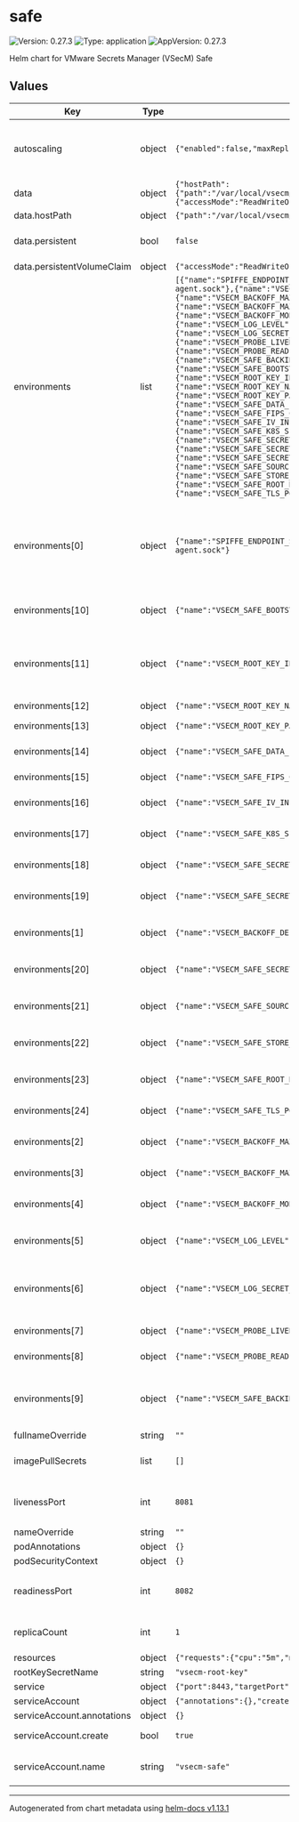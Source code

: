 # safe

![Version: 0.27.3](https://img.shields.io/badge/Version-0.27.3-informational?style=flat-square) ![Type: application](https://img.shields.io/badge/Type-application-informational?style=flat-square) ![AppVersion: 0.27.3](https://img.shields.io/badge/AppVersion-0.27.3-informational?style=flat-square)

Helm chart for VMware Secrets Manager (VSecM) Safe

## Values

| Key | Type | Default | Description |
|-----|------|---------|-------------|
| autoscaling | object | `{"enabled":false,"maxReplicas":10,"minReplicas":1,"targetCPUUtilizationPercentage":80}` | Autoscaling settings. Note that autoscaling is not supported for VSecM Safe yet. For proper operation there should always be a single VSecM Safe pod at all times. |
| data | object | `{"hostPath":{"path":"/var/local/vsecm/data"},"persistent":false,"persistentVolumeClaim":{"accessMode":"ReadWriteOnce","size":"1Gi","storageClass":""}}` | How persistence is handled. |
| data.hostPath | object | `{"path":"/var/local/vsecm/data"}` | hostPath if `persistent` is false. |
| data.persistent | bool | `false` | If `persistent` is true, a PersistentVolumeClaim is used. Otherwise, a hostPath is used. |
| data.persistentVolumeClaim | object | `{"accessMode":"ReadWriteOnce","size":"1Gi","storageClass":""}` | PVC settings (if `persistent` is true). |
| environments | list | `[{"name":"SPIFFE_ENDPOINT_SOCKET","value":"unix:///spire-agent-socket/spire-agent.sock"},{"name":"VSECM_BACKOFF_DELAY","value":"1000"},{"name":"VSECM_BACKOFF_MAX_RETRIES","value":"10"},{"name":"VSECM_BACKOFF_MAX_WAIT","value":"10000"},{"name":"VSECM_BACKOFF_MODE","value":"exponential"},{"name":"VSECM_LOG_LEVEL","value":"7"},{"name":"VSECM_LOG_SECRET_FINGERPRINTS","value":"false"},{"name":"VSECM_PROBE_LIVENESS_PORT","value":":8081"},{"name":"VSECM_PROBE_READINESS_PORT","value":":8082"},{"name":"VSECM_SAFE_BACKING_STORE","value":"file"},{"name":"VSECM_SAFE_BOOTSTRAP_TIMEOUT","value":"300000"},{"name":"VSECM_ROOT_KEY_INPUT_MODE_MANUAL","value":"false"},{"name":"VSECM_ROOT_KEY_NAME","value":"vsecm-root-key"},{"name":"VSECM_ROOT_KEY_PATH","value":"/key/key.txt"},{"name":"VSECM_SAFE_DATA_PATH","value":"/var/local/vsecm/data"},{"name":"VSECM_SAFE_FIPS_COMPLIANT","value":"false"},{"name":"VSECM_SAFE_IV_INITIALIZATION_INTERVAL","value":"50"},{"name":"VSECM_SAFE_K8S_SECRET_BUFFER_SIZE","value":"10"},{"name":"VSECM_SAFE_SECRET_BACKUP_COUNT","value":"3"},{"name":"VSECM_SAFE_SECRET_BUFFER_SIZE","value":"10"},{"name":"VSECM_SAFE_SECRET_DELETE_BUFFER_SIZE","value":"10"},{"name":"VSECM_SAFE_SOURCE_ACQUISITION_TIMEOUT","value":"10000"},{"name":"VSECM_SAFE_STORE_WORKLOAD_SECRET_AS_K8S_SECRET_PREFIX","value":"k8s:"},{"name":"VSECM_SAFE_ROOT_KEY_STORE","value":"k8s"},{"name":"VSECM_SAFE_TLS_PORT","value":":8443"}]` | See https://vsecm.com/configuration for more information about these environment variables. |
| environments[0] | object | `{"name":"SPIFFE_ENDPOINT_SOCKET","value":"unix:///spire-agent-socket/spire-agent.sock"}` | The SPIFFE endpoint socket. This is used to communicate with the SPIRE agent. If you change this, you will need to change the associated volumeMount in the Deployment.yaml too. The name of the socket should match spireAgent.socketName in values.yaml of the SPIRE chart. |
| environments[10] | object | `{"name":"VSECM_SAFE_BOOTSTRAP_TIMEOUT","value":"300000"}` | The interval (in milliseconds) that the VSecM Safe will wait during bootstrapping before it bails out. |
| environments[11] | object | `{"name":"VSECM_ROOT_KEY_INPUT_MODE_MANUAL","value":"false"}` | Whether to automatically generate root cryptographic material or expect it to be provided through VSecM Sentinel CLI by the operator. If set to "false", VSecM Safe will automatically generate the root keys, which will make the operator's life easier. |
| environments[12] | object | `{"name":"VSECM_ROOT_KEY_NAME","value":"vsecm-root-key"}` | The name of the VSecM Root Key Secret. |
| environments[13] | object | `{"name":"VSECM_ROOT_KEY_PATH","value":"/key/key.txt"}` | The path where the VSecM Root Key will be mounted. |
| environments[14] | object | `{"name":"VSECM_SAFE_DATA_PATH","value":"/var/local/vsecm/data"}` | The path where the VSecM Safe will store its data (if the backing store is "file"). |
| environments[15] | object | `{"name":"VSECM_SAFE_FIPS_COMPLIANT","value":"false"}` | Should VSecM Safe use FIPS-compliant encryption? |
| environments[16] | object | `{"name":"VSECM_SAFE_IV_INITIALIZATION_INTERVAL","value":"50"}` | The IV initialization interval (in milliseconds) for the VSecM Safe. |
| environments[17] | object | `{"name":"VSECM_SAFE_K8S_SECRET_BUFFER_SIZE","value":"10"}` | The number of secrets VSecM Safe can buffer before blocking further operations until the buffer has space. |
| environments[18] | object | `{"name":"VSECM_SAFE_SECRET_BACKUP_COUNT","value":"3"}` | How many versions of older secrets should be kept. |
| environments[19] | object | `{"name":"VSECM_SAFE_SECRET_BUFFER_SIZE","value":"10"}` | The number of secrets VSecM Safe can buffer before blocking further operations until the buffer has space. |
| environments[1] | object | `{"name":"VSECM_BACKOFF_DELAY","value":"1000"}` | The interval between retries (in milliseconds) for the default backoff strategy. |
| environments[20] | object | `{"name":"VSECM_SAFE_SECRET_DELETE_BUFFER_SIZE","value":"10"}` | The number of secrets VSecM Safe can buffer before blocking further operations until the buffer has space. |
| environments[21] | object | `{"name":"VSECM_SAFE_SOURCE_ACQUISITION_TIMEOUT","value":"10000"}` | The timeout (in milliseconds) for the VSecM Safe to acquire a source. After this timeout, the VSecM Safe will bail out. |
| environments[22] | object | `{"name":"VSECM_SAFE_STORE_WORKLOAD_SECRET_AS_K8S_SECRET_PREFIX","value":"k8s:"}` | The prefix to use for the workload names, when storing workload secrets as Kubernetes secrets. |
| environments[23] | object | `{"name":"VSECM_SAFE_ROOT_KEY_STORE","value":"k8s"}` | The place where the VSecM Safe will store its root key. The only possible value is "k8s" at the moment. |
| environments[24] | object | `{"name":"VSECM_SAFE_TLS_PORT","value":":8443"}` | The port that the VSecM Safe will listen on. |
| environments[2] | object | `{"name":"VSECM_BACKOFF_MAX_RETRIES","value":"10"}` | The maximum number of retries for the default backoff strategy before it gives up. |
| environments[3] | object | `{"name":"VSECM_BACKOFF_MAX_WAIT","value":"10000"}` | The maximum wait time (in milliseconds) for the default backoff strategy. |
| environments[4] | object | `{"name":"VSECM_BACKOFF_MODE","value":"exponential"}` | The backoff mode. The default is "exponential". Allowed values: "exponential", "linear" |
| environments[5] | object | `{"name":"VSECM_LOG_LEVEL","value":"7"}` | The log level. 0: Logs are off (only audit events will be logged) 7: TRACE level logging (maximum verbosity). |
| environments[6] | object | `{"name":"VSECM_LOG_SECRET_FINGERPRINTS","value":"false"}` | Useful for debugging. This will log cryptographic fingerprints of secrets without revealing the secret itself. It is recommended to keep this "false" in production. |
| environments[7] | object | `{"name":"VSECM_PROBE_LIVENESS_PORT","value":":8081"}` | The port that the liveness probe listens on. |
| environments[8] | object | `{"name":"VSECM_PROBE_READINESS_PORT","value":":8082"}` | The port that the readiness probe listens on. |
| environments[9] | object | `{"name":"VSECM_SAFE_BACKING_STORE","value":"file"}` | The backing store for VSecM Safe. Possible values are: "memory", "file", "aws-secret", "azure-secret", "gcp-secret", "k8s". Currently, only "memory" and "file" are supported. |
| fullnameOverride | string | `""` | The fullname override of the chart. |
| imagePullSecrets | list | `[]` | Override it with an image pull secret that you need as follows: imagePullSecrets:  - name: my-registry-secret |
| livenessPort | int | `8081` | The port that the liveness probe listens on. `environments.VSECM_PROBE_LIVENESS_PORT` should match this value. |
| nameOverride | string | `""` | The name override of the chart. |
| podAnnotations | object | `{}` | Additional pod annotations. |
| podSecurityContext | object | `{}` | Pod security context overrides. |
| readinessPort | int | `8082` | The port that the readiness probe listens on. `environments.VSECM_PROBE_READINESS_PORT` should match this value. |
| replicaCount | int | `1` | Number of replicas to deploy. Note that values greater than 1 are not supported yet. |
| resources | object | `{"requests":{"cpu":"5m","memory":"20Mi"}}` | Resource limits and requests. |
| rootKeySecretName | string | `"vsecm-root-key"` | The name of the root key secret. |
| service | object | `{"port":8443,"targetPort":8443,"type":"ClusterIP"}` | Service settings. |
| serviceAccount | object | `{"annotations":{},"create":true,"name":"vsecm-safe"}` | The service account to use. |
| serviceAccount.annotations | object | `{}` | Annotations to add to the service account |
| serviceAccount.create | bool | `true` | Specifies whether a service account should be created |
| serviceAccount.name | string | `"vsecm-safe"` | The name of the service account to use. If not set and create is true, a name is generated using the fullname template |

----------------------------------------------
Autogenerated from chart metadata using [helm-docs v1.13.1](https://github.com/norwoodj/helm-docs/releases/v1.13.1)
